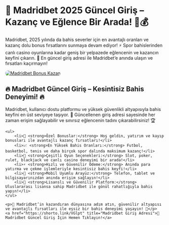 <h1>🎯 Madridbet 2025 Güncel Giriş – Kazanç ve Eğlence Bir Arada! 🎰💰</h1>
<p>Madridbet, 2025 yılında da bahis severler için en avantajlı oranları ve kazanç dolu bonus fırsatlarını sunmaya devam ediyor! ⚡️ Spor bahislerinden canlı casino oyunlarına kadar geniş bir yelpazede eğlencenin ve kazancın keyfini çıkarın. 🚀 En güncel giriş adresi ile Madridbet’e anında ulaşın ve fırsatları kaçırmayın!</p>

<a href="https://shorto.link/VGlpt" title="Madridbet Bonus Fırsatları">
    <img src="https://i.ibb.co/5K7Ks6w/zzzz3.gif" alt="Madridbet Bonus Kazan" style="max-width:100%; height:auto; border-radius:8px;">
</a>

<div class="description">
    <h2>🔥 Madridbet Güncel Giriş – Kesintisiz Bahis Deneyimi! 🔥</h2>
    <p>Madridbet, kullanıcı dostu platformu ve yüksek güvenlikli altyapısıyla bahis keyfini en üst seviyeye taşıyor. 🎯 Güncellenen giriş adresi sayesinde her zaman erişim sağlayabilir ve sınırsız eğlencenin tadını çıkarabilirsiniz! 🏆</p>
    
    <ul>
        <li>🎁 <strong>Özel Bonuslar:</strong> Hoş geldin, yatırım ve kayıp bonusları ile avantajlı kazanç fırsatları!</li>
        <li>📈 <strong>En Yüksek Bahis Oranları:</strong> Futbol, basketbol, tenis ve daha birçok spor dalında maksimum kazanç!</li>
        <li>🎲 <strong>Çeşitli Oyun Seçenekleri:</strong> Slot, poker, rulet, blackjack ve canlı casino deneyimi bir arada!</li>
        <li>⚡️ <strong>Hızlı ve Güvenilir Ödeme:</strong> Anında para yatırma ve çekme işlemleriyle kesintisiz bahis keyfi!</li>
        <li>📱 <strong>Mobil Uyumlu Arayüz:</strong> Telefon, tablet ve bilgisayarınızdan anında erişim sağlayın!</li>
        <li>🔐 <strong>Lisanslı ve Güvenilir Platform:</strong> Uluslararası lisansa sahip Madridbet ile gönül rahatlığıyla bahis yapın!</li>
    </ul>

    <p>🌟 Madridbet’in kazandıran dünyasına adım atın, güvenilir altyapısı ve avantajlı fırsatları ile eşsiz bir bahis deneyimi yaşayın! 💎</p>
    <a href="https://shorto.link/VGlpt" title="Madridbet Giriş Adresi">🔗 Madridbet Güncel Giriş İçin Hemen Tıklayın!</a>
</div>

<meta name="description" content="Madridbet 2025 güncel giriş adresi ile bahis keyfini keşfedin! Yüksek oranlar, casino oyunları ve avantajlı bonuslarla kazancınızı artırın!">
